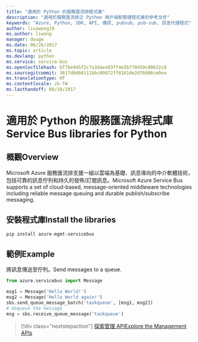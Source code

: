 ```yaml
---
title: "適用於 Python 的服務匯流排程式庫"
description: "適用於服務匯流排之 Python 用戶端和管理程式庫的參考文件"
keywords: "Azure, Python, SDK, API, 傳訊, pubsub, pub-sub, 訊息代理程式"
author: lisawong19
ms.author: liwong
manager: douge
ms.date: 06/26/2017
ms.topic: article
ms.devlang: python
ms.service: service-bus
ms.openlocfilehash: bf7be945f2c7a3daea93ff4e5b770459c00632c8
ms.sourcegitcommit: 3617d0db0111bbc00072ff8161de2d76606ce0ea
ms.translationtype: HT
ms.contentlocale: zh-TW
ms.lasthandoff: 08/18/2017
---
```

# <a name="service-bus-libraries-for-python"></a><span data-ttu-id="0ffe6-104">適用於 Python 的服務匯流排程式庫</span><span class="sxs-lookup"><span data-stu-id="0ffe6-104">Service Bus libraries for Python</span></span>

## <a name="overview"></a><span data-ttu-id="0ffe6-105">概觀</span><span class="sxs-lookup"><span data-stu-id="0ffe6-105">Overview</span></span>

<span data-ttu-id="0ffe6-106">Microsoft Azure 服務匯流排支援一組以雲端為基礎、訊息導向的中介軟體技術，包括可靠的訊息佇列和持久的發佈/訂閱訊息。</span><span class="sxs-lookup"><span data-stu-id="0ffe6-106">Microsoft Azure Service Bus supports a set of cloud-based, message-oriented middleware technologies including reliable message queuing and durable publish/subscribe messaging.</span></span> 

## <a name="install-the-libraries"></a><span data-ttu-id="0ffe6-107">安裝程式庫</span><span class="sxs-lookup"><span data-stu-id="0ffe6-107">Install the libraries</span></span>
```bash
pip install azure-mgmt-servicebus
```

## <a name="example"></a><span data-ttu-id="0ffe6-108">範例</span><span class="sxs-lookup"><span data-stu-id="0ffe6-108">Example</span></span>
<span data-ttu-id="0ffe6-109">將訊息傳送至佇列。</span><span class="sxs-lookup"><span data-stu-id="0ffe6-109">Send messages to a queue.</span></span>

```python
from azure.servicebus import Message

msg1 = Message('Hello World!')
msg2 = Message('Hello World again!')
sbs.send_queue_message_batch('taskqueue', [msg1, msg2])
# dequeue the message
msg = sbs.receive_queue_message('taskqueue')
```
> [!div class="nextstepaction"]
> [<span data-ttu-id="0ffe6-110">探索管理 API</span><span class="sxs-lookup"><span data-stu-id="0ffe6-110">Explore the Management APIs</span></span>](/python/api/overview/azure/servicebus/managementlibrary)

